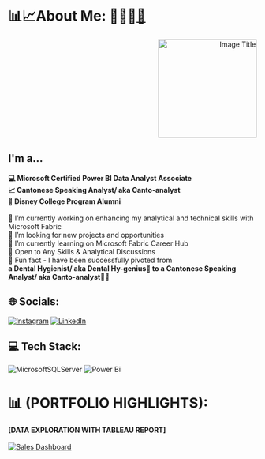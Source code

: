 # 📊📈About Me: 👩🏻‍🎓[🌐](https://cassyhk.github.io/CassyPorfolio2.github.io/)
<div align="right">
  <img src="https://cassyhk.github.io/CassyPorfolio2.github.io/images/Profile.jpg" alt="Image Title" width="200">
</div>

## I'm a...
<strong>💻 Microsoft Certified Power BI Data Analyst Associate<br>📈 Cantonese Speaking Analyst/ aka Canto-analyst<br>🏰 Disney College Program Alumni </strong><br><br>🔭 I’m currently working on enhancing my analytical and technical skills with Microsoft Fabric<br>🤝 I’m looking for new projects and opportunities<br>🌱 I’m currently learning on Microsoft Fabric Career Hub<br>💬 Open to Any Skills & Analytical Discussions<br>🥳 Fun fact - I have been successfully pivoted from <br>
<strong>a Dental Hygienist/ aka Dental Hy-genius🦷 to a Cantonese Speaking Analyst/ aka Canto-analyst👩‍💻</strong>


## 🌐 Socials:
[![Instagram](https://img.shields.io/badge/Instagram-%23E4405F.svg?logo=Instagram&logoColor=white)](https://instagram.com/https://www.instagram.com/cassyhk.io/?igsh=d3Z4cGJ2cHE4dGJ2&utm_source=qr) [![LinkedIn](https://img.shields.io/badge/LinkedIn-%230077B5.svg?logo=linkedin&logoColor=white)](https://www.linkedin.com/in/cassy-sin-ting-t-54933843/) 

## 💻 Tech Stack:
![MicrosoftSQLServer](https://img.shields.io/badge/Microsoft%20SQL%20Server-CC2927?style=for-the-badge&logo=microsoft%20sql%20server&logoColor=white) ![Power Bi](https://img.shields.io/badge/power_bi-F2C811?style=for-the-badge&logo=powerbi&logoColor=black)

# 📊 (PORTFOLIO HIGHLIGHTS): 

<div align="Left">
<Strong>[DATA EXPLORATION WITH TABLEAU REPORT]</Strong>
<br>
<br>
 <a href='https://public.tableau.com/views/Salesdashboard_17313448480100/SalesDashboard?:language=en-US&:sid=&:redirect=auth&:display_count=n&:origin=viz_share_link'>
            <img alt='Sales Dashboard' src='https://public.tableau.com/static/images/Sa/Salesdashboard_17313448480100/SalesDashboard/1_rss.png' style='border: none' />
        </a>
    </noscript>
    <object class='tableauViz' style='display:none;'>
        <param name='host_url' value='https%3A%2F%2Fpublic.tableau.com%2F' />
        <param name='embed_code_version' value='3' />
        <param name='site_root' value='' />
        <param name='name' value='Salesdashboard_17313448480100/SalesDashboard' />
        <param name='tabs' value='no' />
        <param name='toolbar' value='yes' />
        <param name='static_image' value='https://public.tableau.com/static/images/Sa/Salesdashboard_17313448480100/SalesDashboard/1.png' />
        <param name='animate_transition' value='yes' />
        <param name='display_static_image' value='yes' />
        <param name='display_spinner' value='yes' />
        <param name='display_overlay' value='yes' />
        <param name='display_count'
</div>
<br>
<br>
<Strong>[DATA EXPLORATION WITH POWER BI REPORTS]</Strong>
<br>
<br>
<img src="https://cassyhk.github.io/CassyPorfolio2.github.io/images/WWI%20Sales%20Dashboard%201.png" alt="DATA EXPLORATION WITH POWER BI REPORTS" width="500">
<img src="https://cassyhk.github.io/CassyPorfolio2.github.io/images/WWI%20Sales%20Dashboard%202.png" alt="image" width="500">
<br>
<img src="https://cassyhk.github.io/CassyPorfolio2.github.io/images/Flight%20Performance%20Dashboard.png" alt="Flight Performance Dashboard" width="500">
<img src="https://cassyhk.github.io/CassyPorfolio2.github.io/images/Sales%20Person%20Performance%20Dashboard.png" alt="Sales Person Performance Dashboard" width="500">
<br>

<Strong>[DATA EXPLORATION WITH SQL QUERIES]</Strong>
<br>
<br>
<img src="https://cassyhk.github.io/CassyPorfolio2.github.io/images/SQL_ETC.png" alt="SQL ETC Image" width="500">
<img src="https://cassyhk.github.io/CassyPorfolio2.github.io/images/SQL_Having.png" alt="SQL Having Image" width="500">
<br>
<br>

<Strong>[ADVANCED FORMULA IN MICROSOFT EXCEL]</Strong>
<br>
<br>
<img src="https://cassyhk.github.io/CassyPorfolio2.github.io/images/Excel%201.png" alt="Excel 1 Image" width="500">
<img src="https://cassyhk.github.io/CassyPorfolio2.github.io/images/Excel%202.png" alt="Excel 2 Image" width="500">
<img src="https://cassyhk.github.io/CassyPorfolio2.github.io/images/Excel%203.png" alt="Excel 3 Image" width="600">

<br>
<br>

# ✍️ Favorite YouTube Channel:
 
 
<Strong>Guy in a Cube</Strong>


<div align="center">
  <a href="https://www.youtube.com/watch?v=1XvIna-ljIQ&list=PLv2BtOtLblH096pfKHLg8Es7COsCif4Lc&index=1">
    <img src="https://i.ytimg.com/vi/1XvIna-ljIQ/hq720.jpg?sqp=-oaymwEhCK4FEIIDSFryq4qpAxMIARUAAAAAGAElAADIQj0AgKJD&rs=AOn4CLB_RjyteIw8XxPoe4QZ31E-FO0aGQ" alt="image" width="400">
  </a>
</div>




<!-- Proudly created with GPRM ( https://gprm.itsvg.in ) -->
